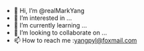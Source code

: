 - 👋 Hi, I’m @realMarkYang
- 👀 I’m interested in ...
- 🌱 I’m currently learning ...
- 💞️ I’m looking to collaborate on ...
- 📫 How to reach me :yangpyl@foxmail.com

<!---
realMarkYang/realMarkYang is a ✨ special ✨ repository because its `README.md` (this file) appears on your GitHub profile.
You can click the Preview link to take a look at your changes.
--->
